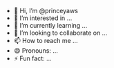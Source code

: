 - 👋 Hi, I’m @princeyaws
- 👀 I’m interested in ...
- 🌱 I’m currently learning ...
- 💞️ I’m looking to collaborate on ...
- 📫 How to reach me ...
- 😄 Pronouns: ...
- ⚡ Fun fact: ...

<!---
princeyaws/princeyaws is a ✨ special ✨ repository because its `README.md` (this file) appears on your GitHub profile.
You can click the Preview link to take a look at your changes.
--->
